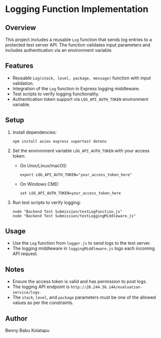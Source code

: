 # Logging Function Implementation

## Overview
This project includes a reusable `Log` function that sends log entries to a protected test server API. The function validates input parameters and includes authentication via an environment variable.

## Features
- Reusable `Log(stack, level, package, message)` function with input validation.
- Integration of the `Log` function in Express logging middleware.
- Test scripts to verify logging functionality.
- Authentication token support via `LOG_API_AUTH_TOKEN` environment variable.

## Setup

1. Install dependencies:
   ```
   npm install axios express supertest dotenv
   ```

2. Set the environment variable `LOG_API_AUTH_TOKEN` with your access token:
   - On Unix/Linux/macOS:
     ```
     export LOG_API_AUTH_TOKEN="your_access_token_here"
     ```
   - On Windows CMD:
     ```
     set LOG_API_AUTH_TOKEN=your_access_token_here
     ```

3. Run test scripts to verify logging:
   ```
   node "Backend Test Submission/testLogFunction.js"
   node "Backend Test Submission/testLoggingMiddleware.js"
   ```

## Usage

- Use the `Log` function from `logger.js` to send logs to the test server.
- The logging middleware in `loggingMiddleware.js` logs each incoming API request.

## Notes

- Ensure the access token is valid and has permission to post logs.
- The logging API endpoint is `http://20.244.56.144/evaluation-service/logs`.
- The `stack`, `level`, and `package` parameters must be one of the allowed values as per the constraints.

## Author
Benny Babu Kolatapu
